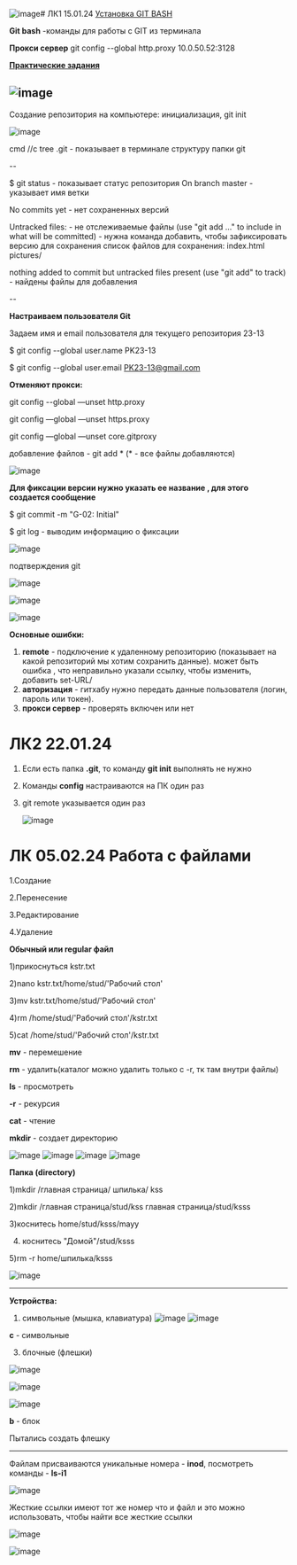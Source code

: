 ![image](https://github.com/son4ez1/6sem/assets/113089517/ef8b5a67-0fc9-4bc7-a3d5-b117ff592355)# ЛК1 15.01.24
[Установка GIT BASH](https://git-scm.com/downloads)

**Git bash** -команды для работы с GIT из терминала

**Прокси сервер** git config --global http.proxy 10.0.50.52:3128

[**Практические задания**](https://smartiqa.ru/courses/git/answer-key)

![image](https://github.com/son4ez1/6sem/assets/113089517/4d056ccd-d13b-4e0f-891e-9e5c2dca4e1c)
---

Создание репозитория на компьютере: инициализация, git init 

![image](https://github.com/son4ez1/6sem/assets/113089517/7f0e8621-0dc2-4562-9960-dbb7eee1bb1e)

cmd //c tree .git - показывает в терминале структуру папки git

--

$ git status - показывает статус репозитория
On branch master - указывает имя ветки

No commits yet - нет сохраненных версий

Untracked files: - не отслеживаемые файлы 
  (use "git add <file>..." to include in what will be committed) - нужна команда добавить, чтобы зафиксировать версию для сохранения
  список файлов для сохранения:
        index.html
        pictures/

nothing added to commit but untracked files present (use "git add" to track) - найдены файлы для добавления

--

**Настраиваем пользователя Git**

Задаем имя и email пользователя для текущего репозитория 23-13 

$ git config  --global user.name PK23-13

$ git config  --global user.email PK23-13@gmail.com

**Отменяют прокси:**

git config --global —unset http.proxy

git config —global —unset https.proxy

git config —global —unset core.gitproxy

добавление файлов - git add * (* - все файлы добавляются)

![image](https://github.com/son4ez1/6sem/assets/113089517/475ef684-8a04-4cd7-9fb0-0b397d76682a)

**Для фиксации версии нужно указать ее название , для этого создается сообщение**

$ git commit -m "G-02: Initial" 

$ git log - выводим информацию о фиксации

![image](https://github.com/son4ez1/6sem/assets/113089517/82a4cc08-700f-4535-927c-eff91d650ac3)

подтверждения git

![image](https://github.com/son4ez1/6sem/assets/113089517/a7bbf279-9f71-42ac-a2b4-64bfcf8a724c)

![image](https://github.com/son4ez1/6sem/assets/113089517/e62a255c-2ebd-4441-802c-e4da3adb20ca)

![image](https://github.com/son4ez1/6sem/assets/113089517/e07433f9-6abc-4c79-8b8c-61bd5261b0c1)

**Основные ошибки:**
1. **remote** - подключение к удаленному репозиторию (показывает на какой репозиторий мы хотим сохранить данные). может быть ошибка , что неправильно указали ссылку, чтобы изменить, добавить set-URL/
2. **авторизация** - гитхабу нужно передать данные пользователя (логин, пароль или токен).
3. **прокси сервер** - проверять включен или нет


# ЛК2 22.01.24
1. Если есть папка **.git**, то команду **git init** выполнять не нужно
2. Команды **config** настраиваются на ПК один раз
3. git remote указывается один раз

   ![image](https://github.com/son4ez1/6sem/assets/113089517/3292bb86-0f7b-4c63-92e6-5dad9ea413cd)

# ЛК 05.02.24 Работа с файлами

1.Создание

2.Перенесение

3.Редактирование

4.Удаление

**Обычный или regular файл**

1)прикоснуться kstr.txt

2)nano kstr.txt/home/stud/'Рабочий стол'

3)mv kstr.txt/home/stud/'Рабочий стол'

4)rm /home/stud/'Рабочий стол'/kstr.txt

5)cat /home/stud/'Рабочий стол'/kstr.txt

**mv** - перемешение

**rm** - удалить(каталог можно удалить только с -r, тк там внутри файлы)

**ls** - просмотреть

**-r** - рекурсия

**cat** - чтение

**mkdir** - создает директорию

![image](https://github.com/son4ez1/6sem/assets/113089517/5c0711ed-6f1c-4ebd-a03a-4ca0ca13ea58)
![image](https://github.com/son4ez1/6sem/assets/113089517/e7947672-3ba0-46ea-b2e3-5070b9254bd1)
![image](https://github.com/son4ez1/6sem/assets/113089517/b898a1fb-001b-4ec2-a1da-84a4a81c977c)
![image](https://github.com/son4ez1/6sem/assets/113089517/40f0b39c-4311-4b0e-8f6a-256efecc9367)


**Папка (directory)**

1)mkdir /главная страница/ шпилька/ kss

2)mkdir /главная страница/stud/kss главная страница/stud/ksss

3)коснитесь home/stud/ksss/mayy

4) коснитесь "Домой"/stud/ksss

5)rm -r home/шпилька/ksss

![image](https://github.com/son4ez1/6sem/assets/113089517/69df0e96-06a3-458f-8f27-89fc98f39ff9)

---

**Устройства:**
1. символьные (мышка, клавиатура)
   ![image](https://github.com/son4ez1/6sem/assets/113089517/2aa30af1-f7c7-4824-ba20-f770c5cf35c5)
![image](https://github.com/son4ez1/6sem/assets/113089517/28a1d7a2-e4f4-4d12-9785-0a186c1933ce)

**c** - cимвольные

3. блочные (флешки) 

![image](https://github.com/son4ez1/6sem/assets/113089517/211fd3b6-2d4e-4e67-9ad8-5308819d6c37)

![image](https://github.com/son4ez1/6sem/assets/113089517/ed4e1061-0272-4adb-b560-05fe10249bf5)

![image](https://github.com/son4ez1/6sem/assets/113089517/db22f090-db52-498e-a5c8-058e19f9326a)

**b**  - блок

Пытались создать флешку

--- 

Файлам присваиваются уникальные номера - **inod**, посмотреть команды - **ls-i1**

![image](https://github.com/son4ez1/6sem/assets/113089517/bdcfd048-83a6-46f7-ab1f-c2167c60861c)

Жесткие ссылки имеют тот же номер что и файл и это можно использовать, чтобы найти все жесткие ссылки


![image](https://github.com/son4ez1/6sem/assets/113089517/8a945bc0-710e-4adb-8983-2ee3569dc6db)

![image](https://github.com/son4ez1/6sem/assets/113089517/e2b40f74-2926-4ba4-ad24-f2728172bef7)

